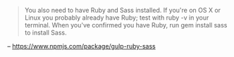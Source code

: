 > You also need to have Ruby and Sass installed. If you're on OS X or Linux you probably already have Ruby; test with ruby -v in your terminal. When you've confirmed you have Ruby, run gem install sass to install Sass.

– https://www.npmjs.com/package/gulp-ruby-sass
